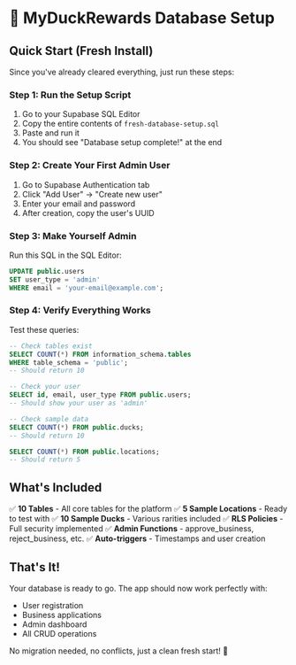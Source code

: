 # 🦆 MyDuckRewards Database Setup

## Quick Start (Fresh Install)

Since you've already cleared everything, just run these steps:

### Step 1: Run the Setup Script

1. Go to your Supabase SQL Editor
2. Copy the entire contents of `fresh-database-setup.sql`
3. Paste and run it
4. You should see "Database setup complete!" at the end

### Step 2: Create Your First Admin User

1. Go to Supabase Authentication tab
2. Click "Add User" → "Create new user"
3. Enter your email and password
4. After creation, copy the user's UUID

### Step 3: Make Yourself Admin

Run this SQL in the SQL Editor:
```sql
UPDATE public.users 
SET user_type = 'admin' 
WHERE email = 'your-email@example.com';
```

### Step 4: Verify Everything Works

Test these queries:
```sql
-- Check tables exist
SELECT COUNT(*) FROM information_schema.tables 
WHERE table_schema = 'public';
-- Should return 10

-- Check your user
SELECT id, email, user_type FROM public.users;
-- Should show your user as 'admin'

-- Check sample data
SELECT COUNT(*) FROM public.ducks;
-- Should return 10

SELECT COUNT(*) FROM public.locations;
-- Should return 5
```

## What's Included

✅ **10 Tables** - All core tables for the platform
✅ **5 Sample Locations** - Ready to test with
✅ **10 Sample Ducks** - Various rarities included
✅ **RLS Policies** - Full security implemented
✅ **Admin Functions** - approve_business, reject_business, etc.
✅ **Auto-triggers** - Timestamps and user creation

## That's It!

Your database is ready to go. The app should now work perfectly with:
- User registration
- Business applications
- Admin dashboard
- All CRUD operations

No migration needed, no conflicts, just a clean fresh start! 🎉